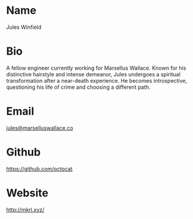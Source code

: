 # Name

Jules Winfield

# Bio

A fellow engineer currently working for Marsellus Wallace. Known for his distinctive hairstyle and intense demeanor, Jules undergoes a spiritual transformation after a near-death experience. He becomes introspective, questioning his life of crime and choosing a different path.

# Email

jules@marselluswallace.co

# Github

https://github.com/octocat

# Website

http://mkrl.xyz/